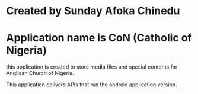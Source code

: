# Created by Sunday Afoka Chinedu

# Application name is CoN (Catholic of Nigeria)

this application is created to store media files and special contents for Anglican Church of Nigeria.

This application delivers APIs that run the android application version.
